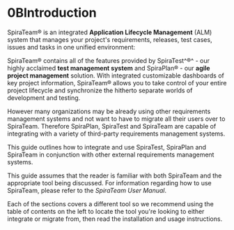 #  0BIntroduction

SpiraTeam® is an integrated **Application Lifecycle Management** (ALM)
system that manages your project\'s requirements, releases, test cases,
issues and tasks in one unified environment:

SpiraTeam® contains all of the features provided by SpiraTest^®^ - our
highly acclaimed **test management system** and SpiraPlan® - our **agile
project management** solution. With integrated customizable dashboards
of key project information, SpiraTeam® allows you to take control of
your entire project lifecycle and synchronize the hitherto separate
worlds of development and testing.

However many organizations may be already using other requirements
management systems and not want to have to migrate all their users over
to SpiraTeam. Therefore SpiraPlan, SpiraTest and SpiraTeam are capable
of integrating with a variety of third-party requirements management
systems.

This guide outlines how to integrate and use SpiraTest, SpiraPlan and
SpiraTeam in conjunction with other external requirements management
systems.

This guide assumes that the reader is familiar with both SpiraTeam and
the appropriate tool being discussed. For information regarding how to
use SpiraTeam, please refer to the *SpiraTeam User Manual*.

Each of the sections covers a different tool so we recommend using the
table of contents on the left to locate the tool you're looking to
either integrate or migrate from, then read the installation and usage
instructions.

